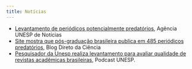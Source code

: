 ```yaml
---
title: Notícias
---
```


* [Levantamento de periódicos potencialmente predatórios](unan.unesp.br/destaques/30485/levantamento-de-periodicos-potencialmente-predatorios-), Agência UNESP de Notícias
* [Site mostra que pós-graduação brasileira publica em 485 periódicos predatórios](http://www.diretodaciencia.com/2017/11/17/site-mostra-que-pos-graduacao-brasileira-publica-em-485-periodicos-predatorios/), Blog Direto da Ciência
* [Pesquisador da Unesp realiza levantamento para avaliar qualidade de revistas acadêmicas brasileiras](http://podcast.unesp.br/radiorelease-22112017-pesquisador-da-unesp-realiza-levantamento-para-avaliar-qualidade-de-revistas-academicas-brasileiras), Podcast UNESP.
